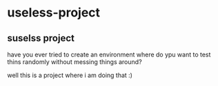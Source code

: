 # useless-project

## suselss project

have you ever tried to create an environment where do ypu want to test thins randomly without messing things around? 

well this is a project where i am doing that :) 